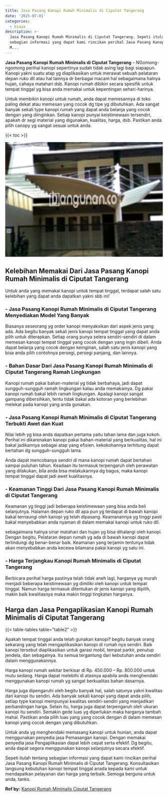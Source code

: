 ```yaml
---
title: Jasa Pasang Kanopi Rumah Minimalis di Ciputat Tangerang
date: '2025-07-01'
categories:
  - biaya
description: >-
  Jasa Pasang Kanopi Rumah Minimalis di Ciputat Tangerang. Sepeti itulah tentang
  sebagian informasi yang dapat kami rincikan perihal Jasa Pasang Kanopi Rumah
  M...
---
```


**Jasa Pasang Kanopi Rumah Minimalis di Ciputat Tangerang** – NGomong-ngomong perihal kanopi sepertinya sudah tidak asing lagi bagi siapapun. Kanopi yakni suatu atap yg diaplikasikan untuk merawat sebuah pelataran depan ruko dll atau hal lainnya dr berbagai macam hal sebagaimana halnya hujan, cahaya matahari dsb. Kanopi rumah dibikin secara spesifik untuk tempat tinggal yg bisa anda memakai untuk kepentingan sehari-harinya.

Untuk membikin kanopi untuk rumah, anda dapat memesannya di toko paling dekat atau memesan yang cocok dg tipe yg dibutuhkan. Ada sangat banyak sekali type kanopi rumah yang dapat anda belanja yang cocok dengan yang diinginkan. Setiap kanopi punyai keistimewaan tersendiri, apakah dr segi material yang digunakan, kualitas, harga, dsb. Pastikan anda pilih canopy yg sangat sesuai untuk anda.

{{< toc >}}

![Jasa Pasang Kanopi Rumah Minimalis di Ciputat Tangerang](/images/harga-kanopi-minimalis-03.png)

## Kelebihan Memakai Dari Jasa Pasang Kanopi Rumah Minimalis di Ciputat Tangerang

Untuk anda yang memakai kanopi untuk tempat tinggal, terdapat salah satu kelebihan yang dapat anda dapatkan yakni sbb ini!

### \- Jasa Pasang Kanopi Rumah Minimalis di Ciputat Tangerang Menyediakan Model Yang Banyak

Biasanya seseorang yg order kanopi menyaksikan dari aspek jenis yang ada. Ada begitu banyak sekali jenis kanopi tempat tinggal yang dapat anda pilih untuk diterapkan. Setiap orang punya selera sendiri-sendiri di dalam memesan kanopi tempat tinggal yang cocok dengan yang ingin dibeli. Anda dapat belanja yang cocok dengan keinginan, salah satu jenis kanopi yang bisa anda pilih contohnya persegi, persegi panjang, dan lainnya.

### \- Bahan Dasar Dari Jasa Pasang Kanopi Rumah Minimalis di Ciputat Tangerang Ramah Lingkungan

Kanopi rumah pakai bahan-material yg tidak berbahaya, jadi dapat sungguh-sungguh ramah lingkungan kalau anda memakainya. Dg pakai kanopi rumah bakal lebih ramah lingkungan. Apalagi kanopi sangat gampang dibersihkan, tentu tidak bakal ada kotoran yang berlebihan melekat pada kanopi yang anda gunakan.

### \- Jasa Pasang Kanopi Rumah Minimalis di Ciputat Tangerang Terbukti Awet dan Kuat

Nilai lebih yg bisa anda dapatkan pertama yaitu tahan lama dan juga kokoh. Perihal ini dikarenakan kanopi pakai bahan-material yang berkualitas, hal ini bakal jadikannya sebagai atap yang efisien. kekokohannya terhitung dapat bertahan dg sungguh-sungguh lama.

Anda dapat mencobanya sendiri di mana kanopi rumah dapat bertahan sampai puluhan tahun. Keadaan itu termasuk terpengaruh oleh perawatan yang dilakukan, bila anda bisa melakukannya dg bagus, maka kanopi tempat tinggal dapat jadi awet kualitasnya.

### \- Keamanan Tinggi Dari Jasa Pasang Kanopi Rumah Minimalis di Ciputat Tangerang

Keamanan yg tinggi jadi beberapa keistimewaan yang bisa anda beli selanjutnya. Halaman depan ruko dll apa pun yg terdapat di bawah kanopi bakal ternaungi oleh kanopi yg telah dipasang. Keamanannya yg tinggi pasti bakal menyebabkan anda nyaman di dalam memakai kanopi untuk ruko dll.

sebagaimana halnya sinar matahari dan hujan yg bisa dihalangi oleh kanopi. Dengan begitu, Pelataran depan rumah yg ada di bawah kanopi dapat terlindungi dg benar-benar baik. Keamanan yang terjamin tentunya tidak akan menyebabkan anda kecewa bilamana pakai kanopi yg satu ini.

### \- Harga Terjangkau Kanopi Rumah Minimalis di Ciputat Tangerang

Berbicara perihal harga pastinya telah tidak aneh lagi, harganya yg murah menjadi beberapa keistimewaan yg dimiliki oleh kanopi untuk tempat tinggal. Namun harga termasuk ditentukan dr jenis kanopi yang dipilih, makin baik kwalitasnya maka makin tinggi tingkatan harganya.

## Harga dan Jasa Pengaplikasian Kanopi Rumah Minimalis di Ciputat Tangerang

{{< table-tables table="table2" >}}

Apakah tempat tinggal anda telah gunakan kanopi? begitu banyak orang sekarang yang telah mengaplikasikan kanopi di rumah nya sendiri. Baik kanopi tersebut diaplikasikan untuk garasi mobil, tempat parkir, penutup jendela, dan sebagainya. Itu semua tergantung dari kebutuhan anda sendiri dalam menggunakannya.

Harga kanopi rumah sekitar berkisar di Rp. 450.000 – Rp. 800.000 untuk mutu sedang. Harga dapat melebihi di atasnya apabila anda menghendaki menggunakan kanopi rumah yg sangat berkualitas bahan dasarnya.

Harga juga dipengaruhi oleh begitu banyak hal, salah satunya yakni kwalitas dari kanopi itu sendiri. Ada banyak sekali kanopi yang dapat anda pilih, setiap type kanopi mempunyai kwalitas sendiri-sendiri yang menjadikan perbandingan harga. Selain itu, harga juga dapat terpengaruh oleh ukuran kanopi itu sendiri. Semakin gede luas yg diperlukan maka harganya tambah mahal. Pastikan anda pilih luas yang yang cocok dengan di dalam memesan kanopi yang cocok dengan yang dibutuhkan.

Untuk anda yg menghendaki memasang kanopi untuk hunian, anda dapat menggunakan penyedia jasa Pemasangan kanopi. Dengan memakai penyedia jasa Pengaplikasian dapat lebih cepat serta efektif. Dg begitu, anda dapat segera menggunakan kanopi selanjutnya secara efektif.

Sepeti itulah tentang sebagian informasi yang dapat kami rincikan perihal Jasa Pasang Kanopi Rumah Minimalis di Ciputat Tangerang. Konsultasikan langsung kebutuhan kanopi tempat tinggal anada kepada kami untuk mendapatkan pelayanan dan harga yang terbaik. Semoga berguna untuk anda, tanks.

**Ref by:**  [Kanopi Rumah Minimalis Ciputat Tangerang](https://id.wikipedia.org/wiki/Kanopi)
